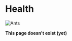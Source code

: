 # Health

![Ants](https://media.giphy.com/media/MLYvQVgQ1RSA8/giphy.gif)

**This page doesn't exist \(yet\)**


